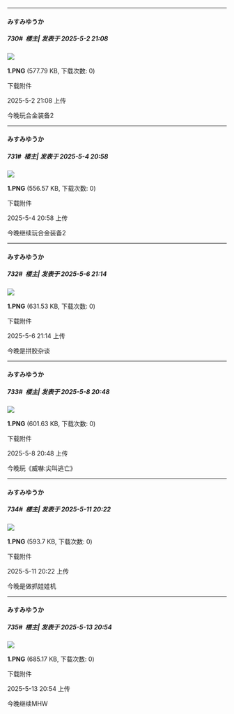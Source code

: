 ﻿
*****

####  みすみゆうか  
##### 730#         楼主| 发表于 2025-5-2 21:08

<img src="https://img.stage1st.com/forum/202505/02/210832ibeibxn4qxrxkbfz.png" referrerpolicy="no-referrer">

<strong>1.PNG</strong> (577.79 KB, 下载次数: 0)

下载附件

2025-5-2 21:08 上传

今晚玩合金装备2


*****

####  みすみゆうか  
##### 731#         楼主| 发表于 2025-5-4 20:58

<img src="https://img.stage1st.com/forum/202505/04/205803a1hlhm0h2nl5lywu.png" referrerpolicy="no-referrer">

<strong>1.PNG</strong> (556.57 KB, 下载次数: 0)

下载附件

2025-5-4 20:58 上传

今晚继续玩合金装备2


*****

####  みすみゆうか  
##### 732#         楼主| 发表于 2025-5-6 21:14

<img src="https://img.stage1st.com/forum/202505/06/211423yrks12ekeseozwlo.png" referrerpolicy="no-referrer">

<strong>1.PNG</strong> (631.53 KB, 下载次数: 0)

下载附件

2025-5-6 21:14 上传

今晚是拼胶杂谈


*****

####  みすみゆうか  
##### 733#         楼主| 发表于 2025-5-8 20:48

<img src="https://img.stage1st.com/forum/202505/08/204801xtvgs6y9t0p5i8ri.png" referrerpolicy="no-referrer">

<strong>1.PNG</strong> (601.63 KB, 下载次数: 0)

下载附件

2025-5-8 20:48 上传

今晚玩《威嚇:尖叫逃亡》


*****

####  みすみゆうか  
##### 734#         楼主| 发表于 2025-5-11 20:22

<img src="https://img.stage1st.com/forum/202505/11/202233j7q99hqjx9jqrq9x.png" referrerpolicy="no-referrer">

<strong>1.PNG</strong> (593.7 KB, 下载次数: 0)

下载附件

2025-5-11 20:22 上传

今晚是做抓娃娃机


*****

####  みすみゆうか  
##### 735#         楼主| 发表于 2025-5-13 20:54

<img src="https://img.stage1st.com/forum/202505/13/205413ms3vjp3tz4jwzy3a.png" referrerpolicy="no-referrer">

<strong>1.PNG</strong> (685.17 KB, 下载次数: 0)

下载附件

2025-5-13 20:54 上传

今晚继续MHW

